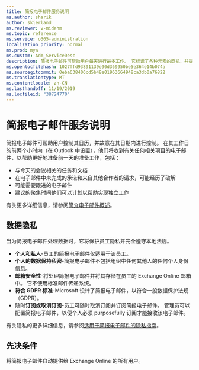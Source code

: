 ```yaml
---
title: 简报电子邮件服务说明
ms.author: sharik
author: skjerland
ms.reviewer: v-midehm
ms.topic: reference
ms.service: o365-administration
localization_priority: normal
ms.prod: mya
ms.custom: Adm_ServiceDesc
description: 简报电子邮件可帮助用户每天进行最多工作。 它标识了各种元素的商机，并提供及时提醒。
ms.openlocfilehash: 1027ffd93891139e90d369950be5e364e14b074a
ms.sourcegitcommit: 0eba638406cd5b48e01963664948ca3db0a76822
ms.translationtype: MT
ms.contentlocale: zh-CN
ms.lasthandoff: 11/19/2019
ms.locfileid: "38724770"
---
```

# <a name="briefing-email-service-description"></a>简报电子邮件服务说明

简报电子邮件可帮助用户控制其日历，并故意在其日期内进行控制。 在其工作日的前两个小时内（在 Outlook 中设置），他们将收到有关任何相关项目的电子邮件，以帮助更好地准备前一天的准备工作，包括：

* 与今天的会议相关的任务和文档
* 在电子邮件中未完成的承诺和来自其他合作者的请求，可能经历了破解
* 可能需要跟进的电子邮件
* 建议的聚焦时间他们可以计划以帮助实现独立工作

有关更多详细信息，请参阅[简介电子邮件概述](https://docs.microsoft.com/Briefing/be-overview)。

## <a name="data-privacy"></a>数据隐私

当为简报电子邮件处理数据时，它将保护员工隐私并完全遵守本地法规。

* **个人和私人**-员工的简报电子邮件仅适用于该员工。
* **个人的数据保持私密**-简报电子邮件不包括组织中任何其他人的任何个人身份信息。
* **邮箱安全性**-将处理简报电子邮件并将其存储在员工的 Exchange Online 邮箱中。 它不使用标准邮件传递系统。
* **符合 GDPR 标准**-Microsoft 设计了简报电子邮件，以符合一般数据保护法规（GDPR）。
* 随时**订阅或取消订阅**-员工可随时取消订阅并订阅简报电子邮件。 管理员可以配置简报电子邮件，以便个人必须 purposefully 订阅才能接收该电子邮件。

有关隐私的更多详细信息，请参阅[适用于简报电子邮件的隐私指南](https://docs.microsoft.com/Briefing/be-privacy)。

## <a name="prerequisites"></a>先决条件

将简报电子邮件自动提供给 Exchange Online 的所有用户。